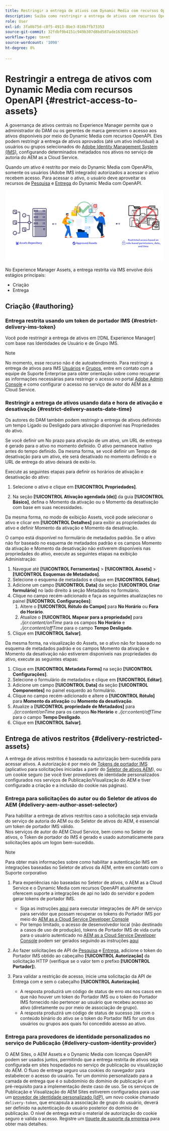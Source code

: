 ```yaml
---
title: Restringir a entrega de ativos com Dynamic Media com recursos OpenAPI
description: Saiba como restringir a entrega de ativos com recursos OpenAPI.
role: User
exl-id: 3fa0b75d-c8f5-4913-8be3-816b7fb73353
source-git-commit: 32fdbf9b4151c949b307d8bd587ade163682b2e5
workflow-type: tm+mt
source-wordcount: '1098'
ht-degree: 0%

---
```


# Restringir a entrega de ativos com Dynamic Media com recursos OpenAPI {#restrict-access-to-assets}

A governança de ativos centrais no Experience Manager permite que o administrador do DAM ou os gerentes de marca gerenciem o acesso aos ativos disponíveis por meio do Dynamic Media com recursos OpenAPI. Eles podem restringir a entrega de ativos aprovados (até um ativo individual) a usuários ou grupos selecionados do [Adobe Identity Management System (IMS)](https://helpx.adobe.com/in/enterprise/using/users.html#user-mgt-strategy), configurando determinados metadados nos ativos no serviço de autoria do AEM as a Cloud Service.

Quando um ativo é restrito por meio do Dynamic Media com OpenAPIs, somente os usuários (Adobe IMS integrado) autorizados a acessar o ativo recebem acesso. Para acessar o ativo, o usuário deve aproveitar os recursos de [Pesquisa](search-assets-api.md) e [Entrega](deliver-assets-apis.md) do Dynamic Media com OpenAPI.

![Acesso restrito a ativos](/help/assets/assets/restricted-access.png)

No Experience Manager Assets, a entrega restrita via IMS envolve dois estágios principais:

* Criação
* Entrega

## Criação {#authoring}

### Entrega restrita usando um token de portador IMS {#restrict-delivery-ims-token}

Você pode restringir a entrega de ativos em [!DNL Experience Manager] com base nas Identidades de Usuário e de Grupo IMS.

>[!NOTE]
>
> No momento, esse recurso não é de autoatendimento. Para restringir a entrega de ativos para IMS [Usuários](https://helpx.adobe.com/in/enterprise/using/manage-directory-users.html) e [Grupos](https://helpx.adobe.com/in/enterprise/using/user-groups.html), entre em contato com a equipe de Suporte Enterprise para obter orientação sobre como recuperar as informações necessárias para restringir o acesso no portal [Adobe Admin Console](https://adminconsole.adobe.com/) e como configurar o acesso no serviço de autor do AEM as a Cloud Service.

### Restringir a entrega de ativos usando data e hora de ativação e desativação {#restrict-delivery-assets-date-time}

Os autores do DAM também podem restringir a entrega de ativos definindo um tempo Ligado ou Desligado para ativação disponível nas Propriedades do ativo.

Se você definir um No prazo para ativação de um ativo, um URL de entrega é gerado para o ativo no momento definido. O ativo permanece inativo antes do tempo definido. Da mesma forma, se você definir um Tempo de desativação para um ativo, ele será desativado no momento definido e o URL de entrega do ativo deixará de exibi-lo.

Execute as seguintes etapas para definir os horários de ativação e desativação do ativo:

1. Selecione o ativo e clique em **[!UICONTROL Propriedades]**.

1. Na seção **[!UICONTROL Ativação agendada (de)]** da guia **[!UICONTROL Básico]**, defina o Momento da ativação ou o Momento da desativação com base em suas necessidades.

Da mesma forma, no modo de exibição Assets, você pode selecionar o ativo e clicar em **[!UICONTROL Detalhes]** para exibir as propriedades do ativo e definir Momento da ativação e Momento da desativação.

O campo está disponível no formulário de metadados padrão. Se o ativo não for baseado no esquema de metadados padrão e os campos Momento da ativação e Momento da desativação não estiverem disponíveis nas propriedades do ativo, execute as seguintes etapas na exibição Administração:

1. Navegue até **[!UICONTROL Ferramentas]** > **[!UICONTROL Assets]** > **[!UICONTROL Esquemas de Metadados]**.
1. Selecione o esquema de metadados e clique em **[!UICONTROL Editar]**.
1. Adicione um campo **[!UICONTROL Data]** da seção **[!UICONTROL Criar formulário]** no lado direito à seção Metadados no formulário.
1. Clique no campo recém-adicionado e faça as seguintes atualizações no painel **[!UICONTROL Configurações]**:
   1. Altere o **[!UICONTROL Rótulo do Campo]** para **No Horário** ou **Fora do Horário**.
   1. Atualize o **[!UICONTROL Mapear para a propriedade]** para _./jcr:content/onTime_ para os campos **No Horário** e _./jcr:content/offTime_ para o campo **Tempo Desligado**.
1. Clique em **[!UICONTROL Salvar]**.

Da mesma forma, na visualização do Assets, se o ativo não for baseado no esquema de metadados padrão e os campos Momento da ativação e Momento da desativação não estiverem disponíveis nas propriedades do ativo, execute as seguintes etapas:

1. Clique em **[!UICONTROL Metadata Forms]** na seção **[!UICONTROL Configurações]**.
1. Selecione o formulário de metadados e clique em **[!UICONTROL Editar]**.
1. Adicione um campo **[!UICONTROL Data]** da seção **[!UICONTROL Componentes]** no painel esquerdo ao formulário.
1. Clique no campo recém-adicionado e altere o **[!UICONTROL Rótulo]** para **Momento da ativação** ou **Momento da desativação**.
1. Atualize a **[!UICONTROL propriedade de Metadados]** para _./jcr:content/onTime_ para os campos **No Horário** e _./jcr:content/offTime_ para o campo **Tempo Desligado**.
1. Clique em **[!UICONTROL Salvar]**.



## Entrega de ativos restritos {#delivery-restricted-assets}

A entrega de ativos restritos é baseada na autorização bem-sucedida para acessar ativos. A autorização é por meio de [Tokens de portador IMS](https://developer.adobe.com/developer-console/docs/guides/authentication/UserAuthentication/) (aplicativo para solicitações iniciadas a partir do [Seletor de ativos AEM](https://experienceleague.adobe.com/pt-br/docs/experience-manager-cloud-service/content/assets/manage/asset-selector/overview-asset-selector)), ou um cookie seguro (se você tiver provedores de identidade personalizados configurados nos serviços de Publicação/Visualização do AEM e tiver configurado a criação e a inclusão do cookie nas páginas).

### Entrega para solicitações do autor ou do Seletor de ativos do AEM {#delivery-aem-author-asset-selector}

Para habilitar a entrega de ativos restritos caso a solicitação seja enviada do serviço de autoria do AEM ou do Seletor de ativos do AEM, é essencial um token de portador IMS válido.\
Nos serviços de autor do AEM Cloud Service, bem como no Seletor de ativos, o Token de portador do IMS é gerado e usado automaticamente para solicitações após um logon bem-sucedido.

>[!NOTE]
>
>Para obter mais informações sobre como habilitar a autenticação IMS em integrações baseadas no Seletor de ativos da AEM, entre em contato com o Suporte corporativo

1. Para experiências não baseadas no Seletor de ativos, o AEM as a Cloud Service e o Dynamic Media com recursos OpenAPI atualmente oferecem suporte a integrações de api no lado do servidor e podem gerar tokens de portador IMS.
   * Siga as instruções [aqui](https://experienceleague.adobe.com/pt-br/docs/experience-manager-cloud-service/content/implementing/developing/generating-access-tokens-for-server-side-apis#the-server-to-server-flow) para executar integrações de API de serviço para servidor que possam recuperar os tokens do Portador IMS por meio do [AEM as a Cloud Service Developer Console](https://experienceleague.adobe.com/pt-br/docs/experience-manager-cloud-service/content/implementing/developing/development-guidelines#crxde-lite-and-developer-console)
   * Por tempo limitado, o acesso de desenvolvedor local (não destinado a casos de uso de produção), tokens de Portador IMS de vida curta para o usuário autenticado no [AEM as a Cloud Service Developer Console](https://experienceleague.adobe.com/pt-br/docs/experience-manager-cloud-service/content/implementing/developing/development-guidelines#crxde-lite-and-developer-console) podem ser gerados seguindo as instruções [aqui](https://experienceleague.adobe.com/pt-br/docs/experience-manager-cloud-service/content/implementing/developing/generating-access-tokens-for-server-side-apis#developer-flow)

1. Ao fazer solicitações de API de [Pesquisa](search-assets-api.md) e [Entrega](deliver-assets-apis.md), adicione o token do Portador IMS obtido ao cabeçalho **[!UICONTROL Autorização]** da solicitação HTTP (verifique se o valor tem o prefixo **[!UICONTROL Portador]**).

1. Para validar a restrição de acesso, inicie uma solicitação da API de Entrega com e sem o cabeçalho **[!UICONTROL Autorização]**.
   * A resposta produzirá um código de status de erro `404` nos casos em que não houver um token do Portador IMS ou o token do Portador IMS fornecido não pertencer ao usuário que recebeu acesso ao ativo (diretamente ou por meio de associação de grupo).
   * A resposta produzirá um código de status de sucesso `200` com o conteúdo binário do ativo se o token do Portador IMS for um dos usuários ou grupos aos quais foi concedido acesso ao ativo.

### Entrega para provedores de identidade personalizados no serviço de Publicação {#delivery-custom-identity-provider}

O AEM Sites, o AEM Assets e o Dynamic Media com licenças OpenAPI podem ser usados juntos, permitindo que a entrega restrita de ativos seja configurada em sites hospedados no serviço de publicação ou visualização do AEM. O fluxo de entrega seguro usa cookies do navegador para estabelecer o acesso do usuário. Ter um domínio personalizado para a camada de entrega que é o subdomínio do domínio de publicação é um pré-requisito para a implementação deste caso de uso. Se os serviços de Publicação e Visualização do AEM Sites estiverem configurados para usar um [provedor de identidade personalizado (IdP)](https://experienceleague.adobe.com/pt-br/docs/experience-manager-learn/cloud-service/authentication/saml-2-0), um novo cookie chamado `delivery-token`, que encapsula a associação de grupo do usuário, deverá ser definido na autenticação do usuário posterior do domínio de publicação. O nível de entrega extrai o material de autorização do cookie seguro e valida o acesso. Registre um [tíquete de suporte da empresa](/help/assets/dynamic-media-open-apis-overview.md#how-to-enable-the-dynamic-media-with-openapi-capabilities) para obter mais detalhes.
